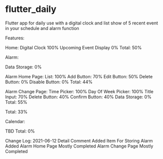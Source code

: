 # flutter_daily
 Flutter app for daily use with a digital clock and list show of 5 recent event in your schedule and alarm function

Features:

Home:
Digital Clock 100%
Upcoming Event Display 0%
Total: 50%

Alarm:

Data Storage: 0%

Alarm Home Page:
List: 100%
Add Button: 70%
Edit Button: 50%
Delete Button: 0%
Disable Button: 0%
Total: 44%

Alarm Change Page:
Time Picker: 100%
Day Of Week Picker: 100%
Title Input: 70%
Delete Button: 40%
Confirm Button: 40%
Data Storage: 0%
Total: 55%

Total: 33%

Calendar:

TBD
Total: 0%

Change Log:
2021-06-12
Detail Comment Added
Item For Storing Alarm Added
Alarm Home Page Mostly Completed
Alarm Change Page Mostly Completed